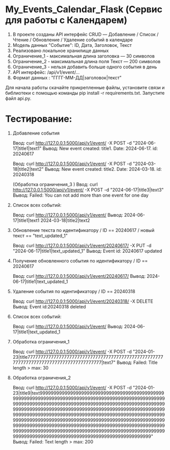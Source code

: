 # My_Events_Calendar_Flask (Сервис для работы с Календарем)

1) В проекте созданы API интерфейс CRUD — Добавление / Список / Чтение / Обновление / Удаление событий в календаре
2) Модель данных "Событие": ID, Дата, Заголовок, Текст
3) Реализовано локальное хранилище данных
4) Ограничение_1 - максимальная длина заголовка — 30 символов
5) Ограничение_2 - максимальная длина поля Текст — 200 символов
6) Ограничение_3 - нельзя добавить больше одного события в день
7) API интерфейс: /api/v1/event/… 
8) Формат данных : "ГГГГ-ММ-ДД|заголовок|текст"


Для начала работы скачайте прикрепленные файлы, установите связи и библиотеки с помощью команды pip install -r requirements.txt. 
Запустите файл api.py.

# Тестирование:
1) Добавление события

   Ввод:
   curl http://127.0.0.1:5000/api/v1/event/ -X POST -d "2024-06-17|title1|text1"
   Вывод:
   New event created: title1. Date: 2024-06-17. id: 20240617
   
   Ввод:
   curl http://127.0.0.1:5000/api/v1/event/ -X POST -d "2024-03-18|title2|text2"
   Вывод:
   New event created: title2. Date: 2024-03-18. id: 20240318

   (Обработка ограничения_3 )
   Ввод:
   curl http://127.0.0.1:5000/api/v1/event/ -X POST -d "2024-06-17|title3|text3"
   Вывод:
   Failed: You can not add more than one event for one day
   
2) Список всех событий:

   Ввод:
   curl http://127.0.0.1:5000/api/v1/event/
   Вывод:
   2024-06-17|title1|text1
   2024-03-18|title2|text2

3) Обновление текста по идентификатору / ID == 20240617 /  новый текст == "text_updated_1"
   
   Ввод:
   curl http://127.0.0.1:5000/api/v1/event/20240617/ -X PUT -d "2024-06-17|title1|text_updated_1"
   Вывод:
   Event id: 20240617 updated

4) Получение обновленного события по идентификатору / ID == 20240617
   
   Ввод:
   curl http://127.0.0.1:5000/api/v1/event/20240617/
   Вывод:
   2024-06-17|title1|text_updated_1

5) Удаление события по идентификатору / ID == 20240318
   
   Ввод:
   curl http://127.0.0.1:5000/api/v1/event/20240318/  -X DELETE
   Вывод:
   Event id:20240318 deleted

6) Список всех событий:

   Ввод:
   curl http://127.0.0.1:5000/api/v1/event/
   Вывод:
   2024-06-17|title1|text_updated_1

7) Обработка ограничения_1

   Ввод:
   curl http://127.0.0.1:5000/api/v1/event/ -X POST -d "2024-01-23|title77777777777777777777777777777777777777777777777777777777777777777777777777777777777777|text7"
   Вывод:
   Failed: Title length > max: 30
   
9) Обработка ограничения_2
   
   Ввод:
   curl http://127.0.0.1:5000/api/v1/event/ -X POST -d "2024-01-23|title9|text999999999999999999999999999999999999999999999999999999999999999999999999999999999999999999999999999999999999999999999999999999999999999999999999999999999999999999999999999999999999999999999999999999999999999999999999999999999999999999999999999999999999999999999999999999999999999999999999999999999999999999999999999999999999999999999999999999999999999999999999999999999999999999999999999999999999999999999999999999999999999999999999999999999999999999999999999999999999999999999999"
   Вывод:
   Failed: Text length > max: 200
